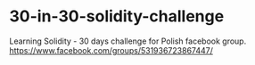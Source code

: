 # 30-in-30-solidity-challenge
Learning Solidity - 30 days challenge for Polish facebook group.
https://www.facebook.com/groups/531936723867447/
